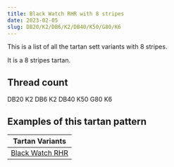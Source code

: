 ```yaml
---
title: Black Watch RHR with 8 stripes
date: 2023-02-05
slug: DB20/K2/DB6/K2/DB40/K50/G80/K6
---
```

This is a list of all the tartan sett variants with 8 stripes.

It is a 8 stripes tartan.


## Thread count
DB20 K2 DB6 K2 DB40 K50 G80 K6

## Examples of this tartan pattern

| Tartan Variants |
|---------------|
| [Black Watch RHR](/variants/db20/k2/db6/k2/db40/k50/g80/k6-db00004c-g004c00-k000000)||
